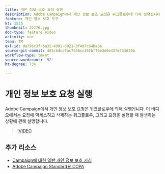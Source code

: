 ```yaml
---
title: 개인 정보 보호 요청 실행
description: Adobe Campaign에서 개인 정보 보호 요청은 워크플로우에 의해 실행됩니다. 이 비디오에서는 요청에 액세스하고 삭제하는 워크플로우, 그리고 요청을 실행할 때 발생하는 상황에 관해 설명합니다.
feature: 개인 정보 보호 도구
kt: 1525
thumbnail: 22770.jpg
doc-type: feature video
activity: use
team: TM
exl-id: da796c3f-ba35-4901-8021-3f497c64ba3a
source-git-commit: 481cbdcc9ac7446cc36fbff6e3d6e43fe333d30b
workflow-type: tm+mt
source-wordcount: '92'
ht-degree: 73%

---
```


# 개인 정보 보호 요청 실행

Adobe Campaign에서 개인 정보 보호 요청은 워크플로우에 의해 실행됩니다. 이 비디오에서는 요청에 액세스하고 삭제하는 워크플로우, 그리고 요청을 실행할 때 발생하는 상황에 관해 설명합니다.

>[!VIDEO](https://video.tv.adobe.com/v/22770?quality=12)

## 추가 리소스

* [Campaign에 대한 일반 개인 정보 보호 지침](https://experienceleague.adobe.com/docs/campaign-classic/using/getting-started/privacy/privacy-management.html?lang=en#getting-started)
* [Adobe Campaign Standard용 CCPA](https://experienceleague.adobe.com/docs/campaign-standard/using/getting-started/privacy/privacy-requests.html?lang=en#privacy-requests)

